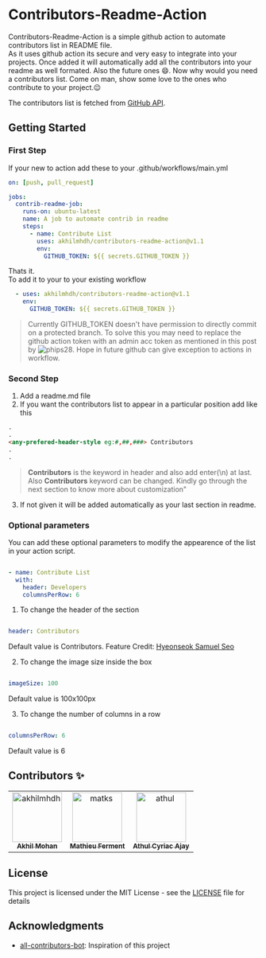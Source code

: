 # Contributors-Readme-Action

Contributors-Readme-Action is a simple github action to automate contributors list in README file.<br>
As it uses github action its secure and very easy to integrate into your projects. Once added it will automatically add all the contributors into your readme as well formated. Also the future ones :smile:. Now why would you need a contributors list. Come on man, show some love to the ones who contribute to your project.:wink:

The contributors list is fetched from [GitHub API](https://developer.github.com/v3/repos/statistics/).

## Getting Started

### First Step

If your new to action add these to your .github/workflows/main.yml

```yml
on: [push, pull_request]

jobs:
  contrib-readme-job:
    runs-on: ubuntu-latest
    name: A job to automate contrib in readme
    steps:
      - name: Contribute List
        uses: akhilmhdh/contributors-readme-action@v1.1
        env:
          GITHUB_TOKEN: ${{ secrets.GITHUB_TOKEN }}
```

Thats it.<br>
To add it to your to your existing workflow

```yml
  - uses: akhilmhdh/contributors-readme-action@v1.1
    env:
      GITHUB_TOKEN: ${{ secrets.GITHUB_TOKEN }}
```
> Currently GITHUB_TOKEN doesn't have permission to directly commit on a protected branch. To solve this you may need to replace the github action token with an admin acc token as mentioned in this post by ![phips28](https://github.community/t/how-to-push-to-protected-branches-in-a-github-action/16101/10). Hope in future github can give exception to actions in workflow.

### Second Step

1. Add a readme.md file
2. If you want the contributors list to appear in a particular position add like this

```md
.
.
<any-prefered-header-style eg:#,##,###> Contributors  
.
.
```

> **Contributors** is the keyword in header and also add enter(\n) at last. Also **Contributors** keyword can be changed. Kindly go through the next section to know more about customization"

3. If not given it will be added automatically as your last section in readme.

### Optional parameters

You can add these optional parameters to modify the appearence of the list in your action script.

```yml

- name: Contribute List
  with:
    header: Developers
    columnsPerRow: 6  
```

1. To change the header of the section

```yml

header: Contributors   

```
Default value is Contributors. 
Feature Credit: [Hyeonseok Samuel Seo](https://github.com/samslow) 

2. To change the image size inside the box

```yml

imageSize: 100

```

Default value is 100x100px

3. To change the number of columns in a row

```yml

columnsPerRow: 6

```

Default value is 6


## Contributors :sparkles:
<table>
<tr>
                <td align="center">
                    <a href="https://github.com/akhilmhdh">
                        <img src="https://avatars1.githubusercontent.com/u/31166322?v=4" width="100;" alt="akhilmhdh"/>
                        <br />
                        <sub><b>Akhil Mohan</b></sub>
                    </a>
                </td>
                <td align="center">
                    <a href="https://github.com/matks">
                        <img src="https://avatars0.githubusercontent.com/u/3830050?v=4" width="100;" alt="matks"/>
                        <br />
                        <sub><b>Mathieu Ferment</b></sub>
                    </a>
                </td>
                <td align="center">
                    <a href="https://github.com/athul">
                        <img src="https://avatars2.githubusercontent.com/u/40897573?v=4" width="100;" alt="athul"/>
                        <br />
                        <sub><b>Athul Cyriac Ajay</b></sub>
                    </a>
                </td></tr>
</table>


## License

This project is licensed under the MIT License - see the [LICENSE](LICENSE) file for details

## Acknowledgments

- [all-contributors-bot](https://github.com/all-contributors/all-contributors): Inspiration of this project
